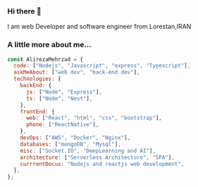 ### Hi there 👋
I am web Developer and software engineer from Lorestan,IRAN

### A little more about me...
```javascript
const AlirezaMehrzad = {
  code: ["Nodejs", "Javascript", "express", "Typescript"],
  askMeAbout: ["web dev", "back-end dev"],
  technologies: {
    backEnd: {
      js: ["Node", "Express"],
      ts: ["Node", "Nest"],
    },
    frontEnd: {
      web: ["React", "html", "css", "bootstrap"],
      phone: ["ReactNative"],
    },
    devOps: ["AWS", "Docker", "Nginx"],
    databases: ["mongoDB", "Mysql"],
    misc: ["Socket.IO", "DeepLearning and AI"],
    architecture: ["Serverless Architecture", "SPA"],
    currrentDocus: "Nodejs and reactjs web development",
  },
};
```

<!--
**AlirzaMehrzad/AlirzaMehrzad** is a ✨ _special_ ✨ repository because its `README.md` (this file) appears on your GitHub profile.

Here are some ideas to get you started:

- 🔭 I’m currently working on ...
- 🌱 I’m currently learning ...
- 👯 I’m looking to collaborate on ...
- 🤔 I’m looking for help with ...
- 💬 Ask me about ...
- 📫 How to reach me: ...
- 😄 Pronouns: ...
- ⚡ Fun fact: ...
-->
